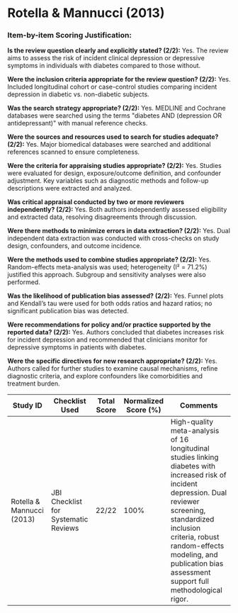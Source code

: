 # Rotella & Mannucci (2013)

### Item-by-item Scoring Justification:

**Is the review question clearly and explicitly stated? (2/2):** Yes. The review aims to assess the risk of incident clinical depression or depressive symptoms in individuals with diabetes compared to those without.

**Were the inclusion criteria appropriate for the review question? (2/2):** Yes. Included longitudinal cohort or case-control studies comparing incident depression in diabetic vs. non-diabetic subjects.

**Was the search strategy appropriate? (2/2):** Yes. MEDLINE and Cochrane databases were searched using the terms "diabetes AND (depression OR antidepressant)" with manual reference checks.

**Were the sources and resources used to search for studies adequate? (2/2):** Yes. Major biomedical databases were searched and additional references scanned to ensure completeness.

**Were the criteria for appraising studies appropriate? (2/2):** Yes. Studies were evaluated for design, exposure/outcome definition, and confounder adjustment. Key variables such as diagnostic methods and follow-up descriptions were extracted and analyzed.

**Was critical appraisal conducted by two or more reviewers independently? (2/2):** Yes. Both authors independently assessed eligibility and extracted data, resolving disagreements through discussion.

**Were there methods to minimize errors in data extraction? (2/2):** Yes. Dual independent data extraction was conducted with cross-checks on study design, confounders, and outcome incidence.

**Were the methods used to combine studies appropriate? (2/2):** Yes. Random-effects meta-analysis was used; heterogeneity (I² = 71.2%) justified this approach. Subgroup and sensitivity analyses were also performed.

**Was the likelihood of publication bias assessed? (2/2):** Yes. Funnel plots and Kendall’s tau were used for both odds ratios and hazard ratios; no significant publication bias was detected.

**Were recommendations for policy and/or practice supported by the reported data? (2/2):** Yes. Authors concluded that diabetes increases risk for incident depression and recommended that clinicians monitor for depressive symptoms in patients with diabetes.

**Were the specific directives for new research appropriate? (2/2):** Yes. Authors called for further studies to examine causal mechanisms, refine diagnostic criteria, and explore confounders like comorbidities and treatment burden.

| Study ID | Checklist Used | Total Score | Normalized Score (%) | Comments |
| --- | --- | --- | --- | --- |
| Rotella & Mannucci (2013) | JBI Checklist for Systematic Reviews | 22/22 | 100% | High-quality meta-analysis of 16 longitudinal studies linking diabetes with increased risk of incident depression. Dual reviewer screening, standardized inclusion criteria, robust random-effects modeling, and publication bias assessment support full methodological rigor. |
